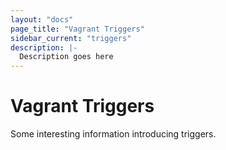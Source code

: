 ```yaml
---
layout: "docs"
page_title: "Vagrant Triggers"
sidebar_current: "triggers"
description: |-
  Description goes here
---
```


# Vagrant Triggers

Some interesting information introducing triggers.
